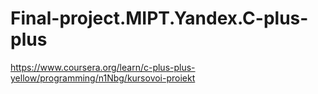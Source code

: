 # Final-project.MIPT.Yandex.C-plus-plus
https://www.coursera.org/learn/c-plus-plus-yellow/programming/n1Nbg/kursovoi-proiekt
